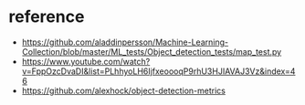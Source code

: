 # reference
- https://github.com/aladdinpersson/Machine-Learning-Collection/blob/master/ML_tests/Object_detection_tests/map_test.py
- https://www.youtube.com/watch?v=FppOzcDvaDI&list=PLhhyoLH6IjfxeoooqP9rhU3HJIAVAJ3Vz&index=46
- https://github.com/alexhock/object-detection-metrics